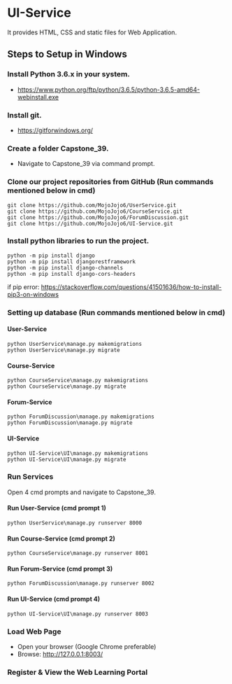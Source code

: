 # UI-Service
It provides HTML, CSS and static files for Web Application.

## Steps to Setup in Windows

### Install Python 3.6.x in your system.
* https://www.python.org/ftp/python/3.6.5/python-3.6.5-amd64-webinstall.exe

### Install git.
* https://gitforwindows.org/

### Create a folder Capstone_39.
* Navigate to Capstone_39 via command prompt.

### Clone our project repositories from GitHub (Run commands mentioned below in cmd)
```
git clone https://github.com/MojoJojo6/UserService.git
git clone https://github.com/MojoJojo6/CourseService.git
git clone https://github.com/MojoJojo6/ForumDiscussion.git
git clone https://github.com/MojoJojo6/UI-Service.git
```

### Install python libraries to run the project.
```
python -m pip install django
python -m pip install djangorestframework
python -m pip install django-channels 
python -m pip install django-cors-headers
```
if pip error: https://stackoverflow.com/questions/41501636/how-to-install-pip3-on-windows

### Setting up database (Run commands mentioned below in cmd)

#### User-Service
```
python UserService\manage.py makemigrations
python UserService\manage.py migrate
```

#### Course-Service
```
python CourseService\manage.py makemigrations
python CourseService\manage.py migrate
```

#### Forum-Service
``` 
python ForumDiscussion\manage.py makemigrations
python ForumDiscussion\manage.py migrate
```

#### UI-Service
```
python UI-Service\UI\manage.py makemigrations
python UI-Service\UI\manage.py migrate
```

### Run Services
Open 4 cmd prompts and navigate to Capstone_39.

#### Run User-Service (cmd prompt 1)
```
python UserService\manage.py runserver 8000
```

#### Run Course-Service (cmd prompt 2)
```
python CourseService\manage.py runserver 8001
```

#### Run Forum-Service (cmd prompt 3)
```
python ForumDiscussion\manage.py runserver 8002
```

#### Run UI-Service (cmd prompt 4)
```
python UI-Service\UI\manage.py runserver 8003
```

### Load Web Page
* Open your browser (Google Chrome preferable)
* Browse: http://127.0.0.1:8003/

### Register & View the Web Learning Portal
